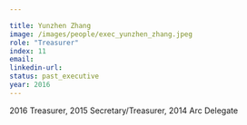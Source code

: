 ```yaml
---

title: Yunzhen Zhang
image: /images/people/exec_yunzhen_zhang.jpeg
role: "Treasurer"
index: 11
email:
linkedin-url:
status: past_executive
year: 2016
---
```

2016 Treasurer, 2015 Secretary/Treasurer, 2014 Arc Delegate


